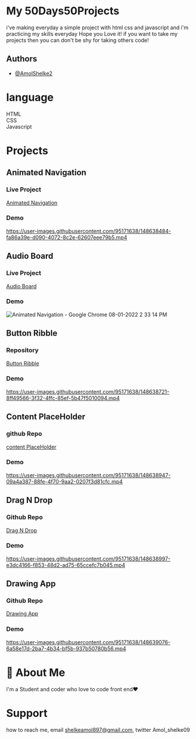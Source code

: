 # My 50Days50Projects

i've making everyday a simple project with html css and javascript and i'm practicing my skills everyday
Hope you Love it! if you want to take my projects then you can don't be shy for taking others code!

## Authors

- [@AmolShelke2](https://www.github.com/AmolShelke2)

# language

HTML  
CSS  
Javascript


# Projects

 ##  Animated Navigation 

### Live Project 
[Animated Navigation](https://animatednav.vercel.app/)

### Demo 
https://user-images.githubusercontent.com/95171638/148638484-fa86a39e-d090-4072-8c2e-62607eee79b5.mp4


##  Audio Board

### Live Project 
[Audio Board](https://audioboard.vercel.app/)

### Demo
![Animated Navigation - Google Chrome 08-01-2022 2 33 14 PM](https://user-images.githubusercontent.com/95171638/148638599-b966a805-7ce6-4584-a20e-f25c0b9ba3db.png)


## Button Ribble 

### Repository 
[Button Ribble](https://github.com/AmolShelke2/50Days50Projects/tree/master/ButtonRibble)

### Demo 
https://user-images.githubusercontent.com/95171638/148638721-8ff49566-3f32-4ffc-85ef-5b47f5010094.mp4


## Content PlaceHolder

### github Repo 

[content PlaceHolder](https://github.com/AmolShelke2/50Days50Projects/tree/master/Content%20PlaceHolder)

### Demo 
https://user-images.githubusercontent.com/95171638/148638947-09a4a387-88fe-4f70-9aa2-0207f3d81cfc.mp4


## Drag N Drop 

### Github Repo 
[Drag N Drop](https://github.com/AmolShelke2/50Days50Projects/tree/master/Drag%20n%20Drop)


### Demo
https://user-images.githubusercontent.com/95171638/148638997-e3dc4166-f853-48d2-ad75-65ccefc7b045.mp4


## Drawing App

### Github Repo
[Drawing App](https://github.com/AmolShelke2/50Days50Projects/tree/master/Drag%20n%20Drop)

### Demo 
https://user-images.githubusercontent.com/95171638/148639076-6a58e17d-2ba7-4b34-bf5b-937b50780b56.mp4






# 🚀 About Me

I'm a Student and coder who love to code front end❤️

# Support

how to reach me, email shelkeamol897@gmail.com, twitter Amol_shelke09
